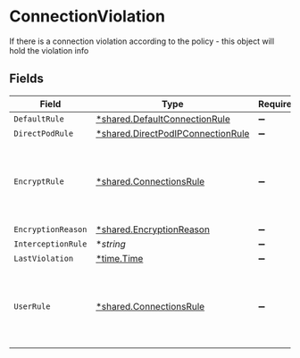 # ConnectionViolation

If there is a connection violation according to the policy - this object will hold the violation info


## Fields

| Field                                                                                 | Type                                                                                  | Required                                                                              | Description                                                                           |
| ------------------------------------------------------------------------------------- | ------------------------------------------------------------------------------------- | ------------------------------------------------------------------------------------- | ------------------------------------------------------------------------------------- |
| `DefaultRule`                                                                         | [*shared.DefaultConnectionRule](../../models/shared/defaultconnectionrule.md)         | :heavy_minus_sign:                                                                    | N/A                                                                                   |
| `DirectPodRule`                                                                       | [*shared.DirectPodIPConnectionRule](../../models/shared/directpodipconnectionrule.md) | :heavy_minus_sign:                                                                    | N/A                                                                                   |
| `EncryptRule`                                                                         | [*shared.ConnectionsRule](../../models/shared/connectionsrule.md)                     | :heavy_minus_sign:                                                                    | A rule that states what Apps are allowed to communicate with each other.              |
| `EncryptionReason`                                                                    | [*shared.EncryptionReason](../../models/shared/encryptionreason.md)                   | :heavy_minus_sign:                                                                    | N/A                                                                                   |
| `InterceptionRule`                                                                    | **string*                                                                             | :heavy_minus_sign:                                                                    | N/A                                                                                   |
| `LastViolation`                                                                       | [*time.Time](https://pkg.go.dev/time#Time)                                            | :heavy_minus_sign:                                                                    | N/A                                                                                   |
| `UserRule`                                                                            | [*shared.ConnectionsRule](../../models/shared/connectionsrule.md)                     | :heavy_minus_sign:                                                                    | A rule that states what Apps are allowed to communicate with each other.              |